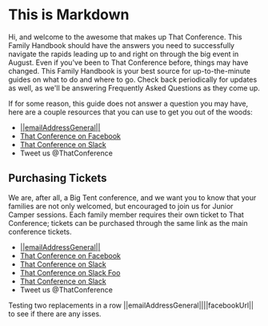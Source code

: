 ﻿# This is Markdown #

Hi, and welcome to the awesome that makes up That Conference.  This Family Handbook should have the answers you need to successfully navigate
the rapids leading up to and right on through the big event in August.  Even if you've been to That Conference before, things may have 
changed.  This Family Handbook is your best source for up-to-the-minute guides on what to do and where to go.  Check back periodically
for updates as well, as we'll be answering Frequently Asked Questions as they come up.

If for some reason, this guide does not answer a question you may have, here are a couple resources that you can use to get you out 
of the woods:

- [||emailAddressGeneral||](mailto:||EmailAddressGeneral||)
- <a href="||facebookUrl||" target="_blank">That Conference on Facebook</a>
- <a href="||publicSlackUrl||" target="_blank">That Conference on Slack</a>
- Tweet us @ThatConference

## Purchasing Tickets ##

We are, after all, a Big Tent conference, and we want you to know that your families are not only welcomed, but encouraged to join us for 
Junior Camper sessions.  Each family member requires their own ticket to That Conference; tickets can be purchased through the same link as the main conference tickets.  

- [||emailAddressGeneral||](mailto:||EmailAddressGeneral||)
- <a href="||facebookUrl||" target="_blank">That Conference on Facebook</a>
- <a href="||publicSlackUrl||" target="_blank">That Conference on Slack</a>
- <a href="||publicSlackUrl||/foo" target="_blank">That Conference on Slack Foo</a>
- <a href="||publicSlackUrl||" target="_blank">That Conference on Slack</a>
- Tweet us @ThatConference

Testing two replacements in a row ||emailAddressGeneral||||facebookUrl|| to see if there are any isses.